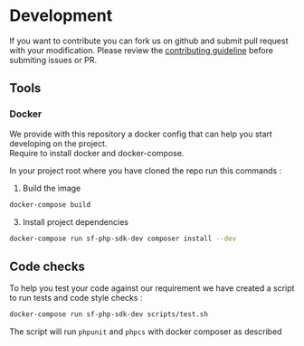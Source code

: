 # Development

If you want to contribute you can fork us on github and submit pull request with your modification.
Please review the [contributing guideline](../CONTRIBUTING.md) before submiting issues or PR.

## Tools

### Docker

We provide with this repository a docker config that can help you start developing on the project.  
Require to install docker and docker-compose.  
  
In your project root where you have cloned the repo run this commands :

1. Build the image
```bash
docker-compose build
```
3. Install project dependencies
```bash
docker-compose run sf-php-sdk-dev composer install --dev
```

## Code checks

To help you test your code against our requirement we have created a script to run tests and code style checks :
```bash
docker-compose run sf-php-sdk-dev scripts/test.sh 
```

The script will run `phpunit` and `phpcs` with docker composer as described